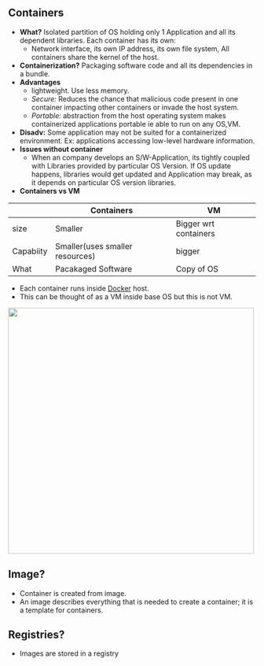 ## Containers
- **What?** Isolated partition of OS holding only 1 Application and all its dependent libraries. Each container has its own: 
  - Network interface, its own IP address, its own file system, All containers share the kernel of the host.
- **Containerization?** Packaging software code and all its dependencies in a bundle.
- **Advantages**
  - lightweight. Use less memory.
  - *Secure:* Reduces the chance that malicious code present in one container impacting other containers or invade the host system.
  - *Portable:* abstraction from the host operating system makes containerized applications portable ie able to run on any OS,VM.
- **Disadv:** Some application may not be suited for a containerized environment. Ex: applications accessing low-level hardware information.  
- **Issues without container**
  - When an company develops an S/W-Application, its tightly coupled with Libraries provided by particular OS Version. If OS update happens, libraries would get updated and Application may break, as it depends on particular OS version libraries.
- **Containers vs VM**

|  | Containers | VM |
| --- | --- | --- | 
| size | Smaller | Bigger wrt containers |
| Capabiity | Smaller(uses smaller resources) | bigger |
| What | Pacakaged Software | Copy of OS |

- Each container runs inside [Docker](/System-Design/Concepts/All_About_Containers/Docker/What_is_Docker.md) host.
- This can be thought of as a VM inside base OS but this is not VM.

<img src="https://image.slidesharecdn.com/dockerug-magnumandkolla-150628004034-lva1-app6892/95/openstacking-containers-13-638.jpg?cb=1435452205" width=500 />

## Image?
- Container is created from image. 
- An image describes everything that is needed to create a container; it is a template for containers.

## Registries?
- Images are stored in a registry

